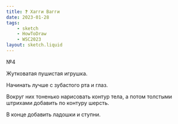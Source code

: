 ```yaml
---
title: ❓ Хагги Вагги
date: 2023-01-28
tags:
    - sketch
    - HowToDraw
    - WSC2023
layout: sketch.liquid
---
```


№4

Жутковатая пушистая игрушка.

Начинать лучше с зубастого рта и глаз.

Вокруг них тоненько нарисовать контур тела, а потом толстыми штрихами добавить по контуру шерсть.

В конце добавить ладошки и ступни.
